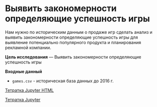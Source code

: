 Выявить закономерности определяющие успешность игры
======

Нам нужно по историческим данным о продаже игр сделать анализ и выявить закономерности определяющие успешность игры для выявление потенциально популярного продукта и планирования рекламной компании. 

**Цель исследования** — Выявить закономерности определяющие успешность игры
 
**Входные данный**
- `games.csv` - историческая база данных до 2016 г.


[Тетратка Jupyter HTML](https://github.com/pmaxp/portfolio_da/blob/main/Success_Game/Success_Game.html)

[Тетратка Jupyter](https://github.com/pmaxp/portfolio_da/blob/main/Success_Game/Success_Game.ipynb)
